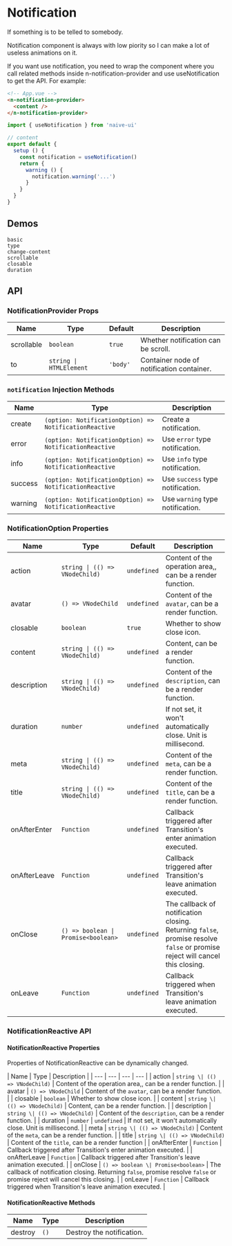 # Notification

If something is to be telled to somebody.

Notification component is always with low piority so I can make a lot of useless animations on it.

<n-space vertical>
<n-alert title="Prerequisite" type="warning">
  If you want use notification, you need to wrap the component where you call related methods inside <n-text code>n-notification-provider</n-text> and use <n-text code>useNotification</n-text> to get the API.
</n-alert>
For example:

```html
<!-- App.vue -->
<n-notification-provider>
  <content />
</n-notification-provider>
```

```js
import { useNotification } from 'naive-ui'

// content
export default {
  setup () {
    const notification = useNotification()
    return {
      warning () {
        notification.warning('...')
      }
    }
  }
}
```

</n-space>

## Demos

```demo
basic
type
change-content
scrollable
closable
duration
```

## API

### NotificationProvider Props

| Name | Type | Default | Description |
| --- | --- | --- | --- |
| scrollable | `boolean` | `true` | Whether notification can be scroll. |
| to | `string \| HTMLElement` | `'body'` | Container node of notification container. |

### `notification` Injection Methods

| Name | Type | Description |
| --- | --- | --- |
| create | `(option: NotificationOption) => NotificationReactive` | Create a notification. |
| error | `(option: NotificationOption) => NotificationReactive` | Use `error` type notification. |
| info | `(option: NotificationOption) => NotificationReactive` | Use `info` type notification. |
| success | `(option: NotificationOption) => NotificationReactive` | Use `success` type notification. |
| warning | `(option: NotificationOption) => NotificationReactive` | Use `warning` type notification. |

### NotificationOption Properties

| Name | Type | Default | Description |
| --- | --- | --- | --- |
| action | `string \| (() => VNodeChild)` | `undefined` | Content of the operation area,, can be a render function. |
| avatar | `() => VNodeChild` | `undefined` | Content of the `avatar`, can be a render function. |
| closable | `boolean` | `true` | Whether to show close icon. |
| content | `string \| (() => VNodeChild)` | `undefined` | Content, can be a render function. |
| description | `string \| (() => VNodeChild)` | `undefined` | Content of the `description`, can be a render function. |
| duration | `number` | `undefined` | If not set, it won't automatically close. Unit is millisecond. |
| meta | `string \| (() => VNodeChild)` | `undefined` | Content of the `meta`, can be a render function. |
| title | `string \| (() => VNodeChild)` | `undefined` | Content of the `title`, can be a render function. |
| onAfterEnter | `Function` | `undefined` | Callback triggered after Transition's enter animation executed. |
| onAfterLeave | `Function` | `undefined` | Callback triggered after Transition's leave animation executed. |
| onClose | `() => boolean \| Promise<boolean>` | `undefined` | The callback of notification closing. Returning `false`, promise resolve `false` or promise reject will cancel this closing. |
| onLeave | `Function` | `undefined` | Callback triggered when Transition's leave animation executed. |

### NotificationReactive API

#### NotificationReactive Properties

Properties of NotificationReactive can be dynamically changed.

| Name | Type | Description |
| --- | --- | --- | --- |
| action | `string \| (() => VNodeChild)` | Content of the operation area,, can be a render function. |
| avatar | `() => VNodeChild` | Content of the `avatar`, can be a render function. |
| closable | `boolean` | Whether to show close icon. |
| content | `string \| (() => VNodeChild)` | Content, can be a render function. |
| description | `string \| (() => VNodeChild)` | Content of the `description`, can be a render function. |
| duration | `number` | `undefined` | If not set, it won't automatically close. Unit is millisecond. |
| meta | `string \| (() => VNodeChild)` | Content of the `meta`, can be a render function. |
| title | `string \| (() => VNodeChild)` | Content of the `title`, can be a render function |
| onAfterEnter | `Function` | Callback triggered after Transition's enter animation executed. |
| onAfterLeave | `Function` | Callback triggered after Transition's leave animation executed. |
| onClose | `() => boolean \| Promise<boolean>` | The callback of notification closing. Returning `false`, promise resolve `false` or promise reject will cancel this closing. |
| onLeave | `Function` | Callback triggered when Transition's leave animation executed. |

#### NotificationReactive Methods

| Name    | Type | Description               |
| ------- | ---- | ------------------------- |
| destroy | `()` | Destroy the notification. |
